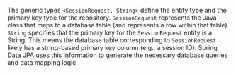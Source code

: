 The generic types `<SessionRequest, String>` define the entity type and the primary key type for the repository. `SessionRequest` represents the Java class that maps to a database table (and represents a row within that table). `String` specifies that the primary key for the `SessionRequest` entity is a String. This means the database table corresponding to `SessionRequest` likely has a string-based primary key column (e.g., a session ID). Spring Data JPA uses this information to generate the necessary database queries and data mapping logic.